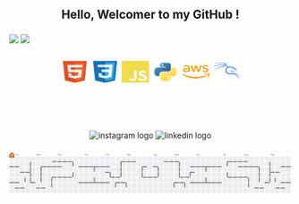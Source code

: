 <h2 align="center">  Hello, Welcomer to my GitHub ! </h2>

###

<div>
<img width="48%" src="https://github-readme-stats.vercel.app/api?username=cloudporto&show_icons=true&theme=dark&include_all_commits=true&count_private=true"/>
<img width="48%" src="https://github-readme-stats.vercel.app/api/top-langs/?username=cloudporto&layout=compact&langs_count=16&theme=dark" />
  
</div>

###

<div align="center">
<img align="center" alt="Porto-HTML" height="40" width="50" src="https://raw.githubusercontent.com/devicons/devicon/master/icons/html5/html5-original.svg">
<img align="center" alt="Porto-CSS" height="40" width="50" src="https://raw.githubusercontent.com/devicons/devicon/master/icons/css3/css3-original.svg">         
<img align="center" alt="Porto-Javascript" height="40" width="50" src="https://raw.githubusercontent.com/devicons/devicon/master/icons/javascript/javascript-plain.svg">         
<img align="center" alt="Porto-Python" height="40" width="50" src="https://raw.githubusercontent.com/devicons/devicon/master/icons/python/python-original.svg">                 
<img align="center" alt="Porto-aws" height="40" width="50" src="https://raw.githubusercontent.com/devicons/devicon/54cfe13ac10eaa1ef817a343ab0a9437eb3c2e08/icons/amazonwebservices/amazonwebservices-plain-wordmark.svg">   
<img align="center" alt="Porto-Kalilinux" height="50" width="50" src="https://raw.githubusercontent.com/devicons/devicon/54cfe13ac10eaa1ef817a343ab0a9437eb3c2e08/icons/kalilinux/kalilinux-plain-wordmark.svg">  
</div>

###


<br clear="both">


###

<br clear="both">

<div align="center">
  <img src="https://img.shields.io/static/v1?message=Instagram&logo=instagram&label=&color=E4405F&logoColor=white&labelColor=&style=for-the-badge" height="30" alt="instagram logo"  />
    <img src="https://img.shields.io/static/v1?message=LinkedIn&logo=linkedin&label=&color=0077B5&logoColor=white&labelColor=&style=for-the-badge" height="30" alt="linkedin logo"  />
</div>

###

<picture>
  <source media="(prefers-color-scheme: dark)" srcset="https://raw.githubusercontent.com/cloudporto/cloudporto/output/pacman-contribution-graph-dark.svg">
  <source media="(prefers-color-scheme: light)" srcset="https://raw.githubusercontent.com/cloudporto/cloudporto/output/pacman-contribution-graph.svg">
  <img alt="pacman contribution graph" src="https://raw.githubusercontent.com/cloudporto/cloudporto/output/pacman-contribution-graph.svg">
</picture>



